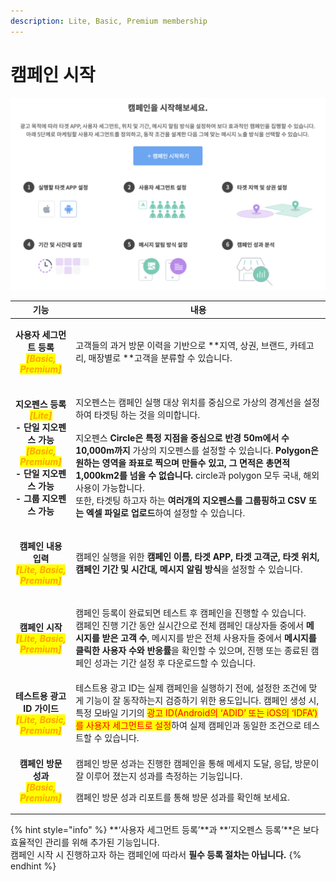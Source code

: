 ```yaml
---
description: Lite, Basic, Premium membership
---
```


# 캠페인 시작



![](<../.gitbook/assets/image (10).png>)

|                                                                                                                                             기능                                                                                                                                             | 내용                                                                                                                                                                                                                                                                                                                                                                                    |
| :----------------------------------------------------------------------------------------------------------------------------------------------------------------------------------------------------------------------------------------------------------------------------------------: | ------------------------------------------------------------------------------------------------------------------------------------------------------------------------------------------------------------------------------------------------------------------------------------------------------------------------------------------------------------------------------------- |
|                                                                                    <p><strong>사용자 세그먼트 등록</strong><br><em><mark style="color:orange;"><strong>[Basic, Premium]</strong></mark></em></p>                                                                                    | 고객들의 과거 방문 이력을 기반으로 **지역, 상권, 브랜드, 카테고리, 매장별로 **고객을 분류할 수 있습니다.                                                                                                                                                                                                                                                                                                                       |
| <p><strong>지오펜스 등록</strong><br><em><mark style="color:orange;"><strong>[Lite]</strong></mark></em><br><strong>- 단일 지오펜스 가능</strong><br><em><mark style="color:orange;"><strong>[Basic, Premium]</strong></mark></em><br><strong>- 단일 지오펜스 가능</strong><br><strong>- 그룹 지오펜스 가능</strong></p> | <p>지오펜스는 캠페인 실행 대상 위치를 중심으로 가상의 경계선을 설정하여 타겟팅 하는 것을 의미합니다.<br><br>지오펜스 <strong>Circle은</strong> <strong>특정 지점을 중심으로 반경 50m에서 수 10,000m까지 </strong>가상의 지오펜스를 설정할 수 있습니다. <strong>Polygon은 원하는 영역을 좌표로 찍으며 만들수 있고, 그 면적은 총면적 1,000km2를 넘을 수 없습니다.</strong> circle과 polygon 모두 국내, 해외 사용이 가능합니다.<br>또한, 타겟팅 하고자 하는 <strong>여러개의 지오펜스를 그룹핑하고 CSV 또는 엑셀 파일로 업로드</strong>하여 설정할 수 있습니다.</p> |
|                                                                                  <p><strong>캠페인 내용 입력</strong><br><em><mark style="color:orange;"><strong>[Lite, Basic, Premium]</strong></mark></em></p>                                                                                  | 캠페인 실행을 위한 **캠페인 이름, 타겟 APP, 타겟 고객군, 타겟 위치, 캠페인 기간 및 시간대, 메시지 알림 방식**을 설정할 수 있습니다.                                                                                                                                                                                                                                                                                                    |
|                                                                                    <p><strong>캠페인 시작</strong><br><em><mark style="color:orange;"><strong>[Lite, Basic, Premium]</strong></mark></em></p>                                                                                   | <p>캠페인 등록이 완료되면 테스트 후 캠페인을 진행할 수 있습니다.<br>캠페인 진행 기간 동안 실시간으로 전체 캠페인 대상자들 중에서 <strong>메시지를 받은 고객 수</strong>, 메시지를 받은 전체 사용자들 중에서 <strong>메시지를 클릭한 사용자 수와 반응률</strong>을 확인할 수 있으며, 진행 또는 종료된 캠페인 성과는 기간 설정 후 다운로드할 수 있습니다.</p>                                                                                                                                                          |
|                                                                                <p><strong>테스트용 광고 ID 가이드</strong><br><em><mark style="color:orange;"><strong>[Lite, Basic, Premium]</strong></mark></em></p>                                                                               | 테스트용 광고 ID는 실제 캠페인을 실행하기 전에, 설정한 조건에 맞게 기능이 잘 동작하는지 검증하기 위한 용도입니다. 캠페인 생성 시, 특정 모바일 기기의 <mark style="color:red;">광고 ID(Android의 ‘ADID’ 또는 iOS의 ‘IDFA’)를 사용자 세그먼트로 설정</mark>하여 실제 캠페인과 동일한 조건으로 테스트할 수 있습니다.                                                                                                                                                                           |
|                                                                                     <p><strong>캠페인 방문 성과</strong><br><em><mark style="color:orange;"><strong>[Basic, Premium]</strong></mark></em></p>                                                                                     | <p>캠페인 방문 성과는 진행한 캠페인을 통해 메세지 도달, 응답, 방문이 잘 이루어 졌는지 성과를 측정하는 기능입니다.</p><p>캠페인 방문 성과 리포트를 통해 방문 성과를 확인해 보세요.</p>                                                                                                                                                                                                                                                                       |

{% hint style="info" %}
**‘사용자 세그먼트 등록’**과 **‘지오펜스 등록’**은 보다 효율적인 관리를 위해 추가된 기능입니다.\
캠페인 시작 시 진행하고자 하는 캠페인에 따라서 **필수 등록 절차는 아닙니다.**
{% endhint %}
